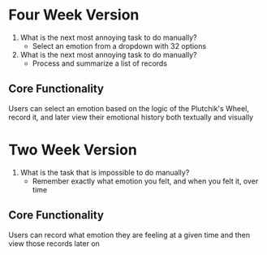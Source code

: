 # Four Week Version
1. What is the next most annoying task to do manually?
   - Select an emotion from a dropdown with 32 options
2. What is the next most annoying task to do manually?
   - Process and summarize a list of records
  
## Core Functionality
Users can select an emotion based on the logic of the Plutchik's Wheel, record it, and later view their emotional history both textually and visually

# Two Week Version

1. What is the task that is impossible to do manually?
   - Remember exactly what emotion you felt, and when you felt it, over time

## Core Functionality

Users can record what emotion they are feeling at a given time and then view those records later on
